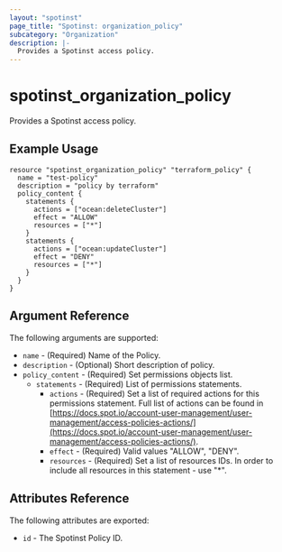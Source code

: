 ```yaml
---
layout: "spotinst"
page_title: "Spotinst: organization_policy"
subcategory: "Organization"
description: |-
  Provides a Spotinst access policy.
---
```


# spotinst\_organization\_policy

Provides a Spotinst access policy.

## Example Usage

```hcl
resource "spotinst_organization_policy" "terraform_policy" {
  name = "test-policy"
  description = "policy by terraform"
  policy_content {
    statements {
      actions = ["ocean:deleteCluster"]
      effect = "ALLOW"
      resources = ["*"]
    }
    statements {
      actions = ["ocean:updateCluster"]
      effect = "DENY"
      resources = ["*"]
    }
  }
}
```

## Argument Reference

The following arguments are supported:

* `name` - (Required) Name of the Policy.
* `description` - (Optional) Short description of policy.
* `policy_content` - (Required) Set permissions objects list.
  * `statements` - (Required) List of permissions statements.
    * `actions` - (Required) Set a list of required actions for this permissions statement.
    Full list of actions can be found in [https://docs.spot.io/account-user-management/user-management/access-policies-actions/](https://docs.spot.io/account-user-management/user-management/access-policies-actions/).
    * `effect` - (Required) Valid values "ALLOW", "DENY".
    * `resources` - (Required) Set a list of resources IDs. In order to include all resources in this statement - use "*".

## Attributes Reference

The following attributes are exported:

* `id` - The Spotinst Policy ID.
